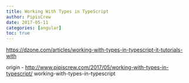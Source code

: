 ```yaml
---
title: Working With Types in TypeScript
author: PipisCrew
date: 2017-05-11
categories: [angular]
toc: true
---
```


https://dzone.com/articles/working-with-types-in-typescript-it-tutorials-with

origin - http://www.pipiscrew.com/2017/05/working-with-types-in-typescript/ working-with-types-in-typescript